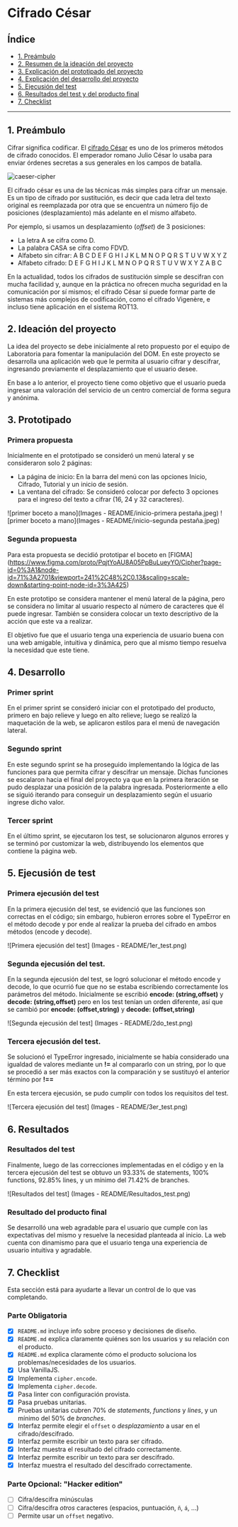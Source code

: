 # Cifrado César

## Índice

* [1. Preámbulo](#1-preámbulo)
* [2. Resumen de la ideación del proyecto](#2-ideaci%C3%B3n-del-proyecto)
* [3. Explicación del prototipado del proyecto](#3-prototipado)
* [4. Explicación del desarrollo del proyecto](#4-desarrollo)
* [5. Ejecusión del test](#5-ejecusi%C3%B3n-de-test)
* [6. Resultados del test y del producto final](#6-resultados)
* [7. Checklist](#7-checklist)

***

## 1. Preámbulo

Cifrar significa codificar. El [cifrado César](https://en.wikipedia.org/wiki/Caesar_cipher)
es uno de los primeros métodos de cifrado conocidos. El emperador romano Julio
César lo usaba para enviar órdenes secretas a sus generales en los campos de
batalla.

![caeser-cipher](https://upload.wikimedia.org/wikipedia/commons/thumb/2/2b/Caesar3.svg/2000px-Caesar3.svg.png)

El cifrado césar es una de las técnicas más simples para cifrar un mensaje. Es
un tipo de cifrado por sustitución, es decir que cada letra del texto original
es reemplazada por otra que se encuentra un número fijo de posiciones
(desplazamiento) más adelante en el mismo alfabeto.

Por ejemplo, si usamos un desplazamiento (_offset_) de 3 posiciones:

* La letra A se cifra como D.
* La palabra CASA se cifra como FDVD.
* Alfabeto sin cifrar: A B C D E F G H I J K L M N O P Q R S T U V W X Y Z
* Alfabeto cifrado: D E F G H I J K L M N O P Q R S T U V W X Y Z A B C

En la actualidad, todos los cifrados de sustitución simple se descifran con
mucha facilidad y, aunque en la práctica no ofrecen mucha seguridad en la
comunicación por sí mismos; el cifrado César sí puede formar parte de sistemas
más complejos de codificación, como el cifrado Vigenère, e incluso tiene
aplicación en el sistema ROT13.

## 2. Ideación del proyecto

La idea del proyecto se debe inicialmente al reto propuesto por el equipo de Laboratoria para fomentar la manipulación del DOM. En este proyecto se desarrolla una aplicación web que le permita al usuario cifrar y descifrar, ingresando previamente el desplazamiento que el usuario desee.

En base a lo anterior, el proyecto tiene como objetivo que el usuario pueda ingresar una valoración del servicio de un centro comercial de forma segura y anónima.

## 3. Prototipado

### Primera propuesta

Inicialmente en el prototipado se consideró un menú lateral y se consideraron solo 2 páginas:

* La página de inicio: En la barra del menú con las opciones Inicio, Cifrado, Tutorial y un inicio de sesión.
* La ventana del cifrado: Se consideró colocar por defecto 3 opciones para el ingreso del texto a cifrar (16, 24 y 32 caracteres).

![primer boceto a mano](Images - README/inicio-primera pestaña.jpeg)
![primer boceto a mano](Images - README/inicio-segunda pestaña.jpeg)

### Segunda propuesta

Para esta propuesta se decidió prototipar el boceto en [FIGMA] (https://www.figma.com/proto/PqjtYoAU8A05PpBuLueyYO/Cipher?page-id=0%3A1&node-id=71%3A2701&viewport=241%2C48%2C0.13&scaling=scale-down&starting-point-node-id=3%3A425)

En este prototipo se considera mantener el menú lateral de la página, pero se considera no limitar al usuario respecto al número de caracteres que él puede ingresar. También se considera colocar un texto descriptivo de la acción que este va a realizar.

El objetivo fue que el usuario tenga una experiencia de usuario buena con una web amigable, intuitiva y dinámica, pero que al mismo tiempo resuelva la necesidad que este tiene.

## 4. Desarrollo

### Primer sprint

En el primer sprint se consideró iniciar con el prototipado del producto, primero en bajo relieve y luego en alto relieve; luego se realizó la maquetación de la web, se aplicaron estilos para el menú de navegación lateral.

### Segundo sprint

En este segundo sprint se ha proseguido implementando la lógica de las funciones para que permita cifrar y descifrar un mensaje. Dichas funciones se escalaron hacia el final del proyecto ya que en la primera iteración se pudo desplazar una posición de la palabra ingresada. Posteriormente a ello se siguió iterando para conseguir un desplazamiento según el usuario ingrese dicho valor.

### Tercer sprint

En el último sprint, se ejecutaron los test, se solucionaron algunos errores y se terminó por customizar la web, distribuyendo los elementos que contiene la página web.

## 5. Ejecusión de test

### Primera ejecusión del test

En la primera ejecusión del test, se evidenció que las funciones son correctas en el código; sin embargo, hubieron errores sobre el TypeError en el método decode y por ende al realizar la prueba del cifrado en ambos métodos (encode y decode).

![Primera ejecusión del test] (Images - README/1er_test.png)

### Segunda ejecusión del test.

En la segunda ejecusión del test, se logró solucionar el método encode y decode, lo que ocurrió fue que no se estaba escribiendo correctamente los parámetros del método. Inicialmente se escribió **encode: (string,offset)** y **decode: (string,offset)** pero en los test tenían un orden diferente, así que se cambió por **encode: (offset,string)** y **decode: (offset,string)**

![Segunda ejecusión del test] (Images - README/2do_test.png)

### Tercera ejecusión del test.

Se solucionó el TypeError ingresado, inicialmente se había considerado una igualdad de valores mediante un **!=** al compararlo con un string, por lo que se procedió a ser más exactos con la comparación y se sustituyó el anterior término por **!==**

En esta tercera ejecusión, se pudo cumplir con todos los requisitos del test.

![Tercera ejecusión del test] (Images - README/3er_test.png)

## 6. Resultados

### Resultados del test

Finalmente, luego de las correcciones implementadas en el código y en la tercera ejecusión del test se obtuvo un 93.33% de statements, 100% functions, 92.85% lines, y un mínimo del 71.42% de branches.

![Resultados del test] (Images - README/Resultados_test.png)

### Resultado del producto final

Se desarrolló una web agradable para el usuario que cumple con las expectativas del mismo y resuelve la necesidad planteada al inicio. La web cuenta con dinamismo para que el usuario tenga una experiencia de usuario intuitiva y agradable.

## 7. Checklist

Esta sección está para ayudarte a llevar un control de lo que vas completando.

### Parte Obligatoria

* [x] `README.md` incluye info sobre proceso y decisiones de diseño.
* [x] `README.md` explica claramente quiénes son los usuarios y su relación con
  el producto.
* [x] `README.md` explica claramente cómo el producto soluciona los
  problemas/necesidades de los usuarios.
* [x] Usa VanillaJS.
* [x] Implementa `cipher.encode`.
* [x] Implementa `cipher.decode`.
* [x] Pasa linter con configuración provista.
* [x] Pasa pruebas unitarias.
* [x] Pruebas unitarias cubren 70% de _statements_, _functions_ y _lines_, y un
  mínimo del 50% de _branches_.
* [x] Interfaz permite elegir el `offset` o _desplazamiento_ a usar en el
  cifrado/descifrado.
* [x] Interfaz permite escribir un texto para ser cifrado.
* [x] Interfaz muestra el resultado del cifrado correctamente.
* [x] Interfaz permite escribir un texto para ser descifrado.
* [x] Interfaz muestra el resultado del descifrado correctamente.

### Parte Opcional: "Hacker edition"

* [ ] Cifra/descifra minúsculas
* [ ] Cifra/descifra _otros_ caracteres (espacios, puntuación, `ñ`, `á`, ...)
* [ ] Permite usar un `offset` negativo.
